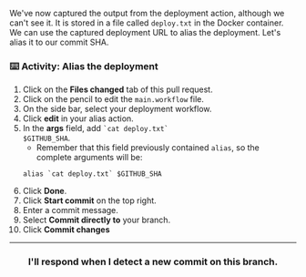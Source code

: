 We've now captured the output from the deployment action, although we can't see it. It is stored in a file called `deploy.txt` in the Docker container. We can use the captured deployment URL to alias the deployment. Let's alias it to our commit SHA.

### :keyboard: Activity: Alias the deployment

1. Click on the **Files changed** tab of this pull request.
1. Click on the pencil to edit the `main.workflow` file.
1. On the side bar, select your deployment workflow.
1. Click **edit** in your alias action.
1. In the **args** field, add <code>\`cat deploy.txt\` $GITHUB_SHA</code>.
    - Remember that this field previously contained `alias`, so the complete arguments will be:
    ```shell
    alias `cat deploy.txt` $GITHUB_SHA
    ```
1. Click **Done**.
1. Click **Start commit** on the top right.
1. Enter a commit message.
1. Select **Commit directly to** your branch.
1. Click **Commit changes**

<hr>
<h3 align="center">I'll respond when I detect a new commit on this branch.</h3>
